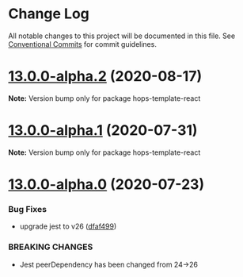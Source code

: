 # Change Log

All notable changes to this project will be documented in this file.
See [Conventional Commits](https://conventionalcommits.org) for commit guidelines.

# [13.0.0-alpha.2](https://github.com/xing/hops/compare/v13.0.0-alpha.1...v13.0.0-alpha.2) (2020-08-17)

**Note:** Version bump only for package hops-template-react





# [13.0.0-alpha.1](https://github.com/xing/hops/compare/v13.0.0-alpha.0...v13.0.0-alpha.1) (2020-07-31)

**Note:** Version bump only for package hops-template-react





# [13.0.0-alpha.0](https://github.com/xing/hops/compare/v12.0.0-rc99...v13.0.0-alpha.0) (2020-07-23)


### Bug Fixes

* upgrade jest to v26 ([dfaf499](https://github.com/xing/hops/commit/dfaf49999704096859b63ed94c90a00a8727c75e))


### BREAKING CHANGES

* Jest peerDependency has been changed from 24->26
